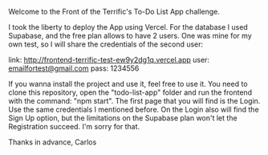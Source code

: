 Welcome to the Front of the Terrific's To-Do List App challenge.

I took the liberty to deploy the App using Vercel. For the database I used Supabase, and the free plan allows to have 2 users. One was mine for my own test, so I will share the credentials of the second user:

link: http://frontend-terrific-test-ew9y2dg1q.vercel.app
user: emailfortest@gmail.com
pass: 1234556

If you wanna install the project and use it, feel free to use it. You need to clone this repository, open the "todo-list-app" folder and run the frontend with the command: "npm start". The first page that you will find is the Login. 
Use the same credentials I mentioned before. On the Login also will find the Sign Up option, but the limitations on the Supabase plan won't let the Registration succeed. I'm sorry for that.

Thanks in advance,
Carlos
